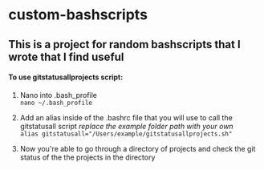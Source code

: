 # custom-bashscripts

## This is a project for random bashscripts that I wrote that I find useful

#### To use gitstatusallprojects script:
1. Nano into .bash_profile   
`nano ~/.bash_profile`

2. Add an alias inside of the .bashrc file that you will use to call the gitstatusall script *replace the example folder path with your own*  
`alias gitstatusall="/Users/example/gitstatusallprojects.sh"`

3. Now you're able to go through a directory of projects and check the git status of the the projects in the directory

